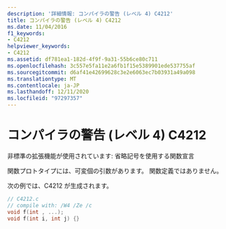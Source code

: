 ```yaml
---
description: '詳細情報: コンパイラの警告 (レベル 4) C4212'
title: コンパイラの警告 (レベル 4) C4212
ms.date: 11/04/2016
f1_keywords:
- C4212
helpviewer_keywords:
- C4212
ms.assetid: df781ea1-182d-4f9f-9a31-55b6ce80c711
ms.openlocfilehash: 3c557e5fa11e2a6fb1f15e5389901ede537755af
ms.sourcegitcommit: d6af41e42699628c3e2e6063ec7b03931a49a098
ms.translationtype: MT
ms.contentlocale: ja-JP
ms.lasthandoff: 12/11/2020
ms.locfileid: "97297357"
---
```

# <a name="compiler-warning-level-4-c4212"></a>コンパイラの警告 (レベル 4) C4212

非標準の拡張機能が使用されています: 省略記号を使用する関数宣言

関数プロトタイプには、可変個の引数があります。 関数定義ではありません。

次の例では、C4212 が生成されます。

```c
// C4212.c
// compile with: /W4 /Ze /c
void f(int , ...);
void f(int i, int j) {}
```
